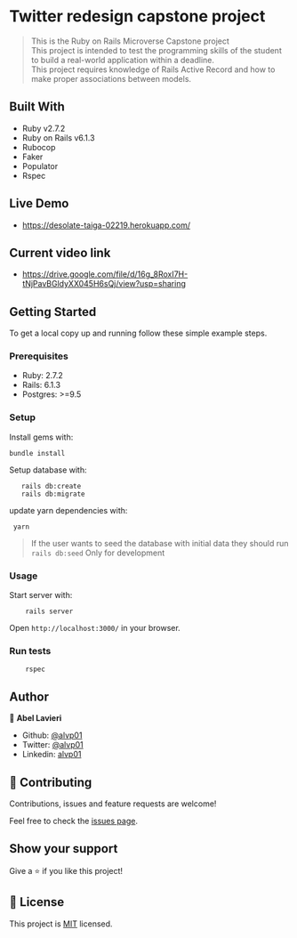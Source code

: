 # Twitter redesign capstone project

> This is the Ruby on Rails Microverse Capstone project<br>
> This project is intended to test the programming skills of the student to build a real-world application within a deadline. <br>
> This project requires knowledge of Rails Active Record and how to make proper associations between models.

## Built With

- Ruby v2.7.2
- Ruby on Rails v6.1.3
- Rubocop
- Faker
- Populator
- Rspec

## Live Demo

- https://desolate-taiga-02219.herokuapp.com/

## Current video link

- https://drive.google.com/file/d/16g_8RoxI7H-tNjPavBGldyXX045H6sQj/view?usp=sharing


## Getting Started

To get a local copy up and running follow these simple example steps.

### Prerequisites

- Ruby: 2.7.2
- Rails: 6.1.3
- Postgres: >=9.5

### Setup

Install gems with:

```
bundle install
```

Setup database with:

```
   rails db:create
   rails db:migrate
```
update yarn dependencies with:

```
 yarn
```

>If the user wants to seed the database with initial data they should run `rails db:seed`
>Only for development

### Usage

Start server with:

```
    rails server
```

Open `http://localhost:3000/` in your browser.

### Run tests

```
    rspec
```
## Author

👤 **Abel Lavieri**

- Github: [@alvp01](https://github.com/alvp01/)
- Twitter: [@alvp01](https://twitter.com/alvp01/)
- Linkedin: [alvp01](https://www.linkedin.com/in/alvp01/)

## 🤝 Contributing

Contributions, issues and feature requests are welcome!

Feel free to check the [issues page](issues/).

## Show your support

Give a ⭐️ if you like this project!


## 📝 License

This project is [MIT](https://opensource.org/licenses/MIT) licensed.